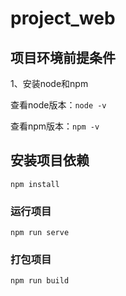 # project_web

## 项目环境前提条件

1、安装node和npm

查看node版本：``` node -v ```

查看npm版本：``` npm -v ```
## 安装项目依赖
```
npm install
```

### 运行项目
```
npm run serve
```

### 打包项目
```
npm run build
```
